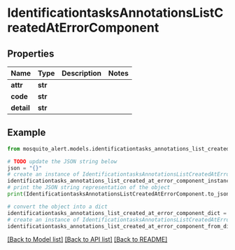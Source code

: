# IdentificationtasksAnnotationsListCreatedAtErrorComponent


## Properties

Name | Type | Description | Notes
------------ | ------------- | ------------- | -------------
**attr** | **str** |  | 
**code** | **str** |  | 
**detail** | **str** |  | 

## Example

```python
from mosquito_alert.models.identificationtasks_annotations_list_created_at_error_component import IdentificationtasksAnnotationsListCreatedAtErrorComponent

# TODO update the JSON string below
json = "{}"
# create an instance of IdentificationtasksAnnotationsListCreatedAtErrorComponent from a JSON string
identificationtasks_annotations_list_created_at_error_component_instance = IdentificationtasksAnnotationsListCreatedAtErrorComponent.from_json(json)
# print the JSON string representation of the object
print(IdentificationtasksAnnotationsListCreatedAtErrorComponent.to_json())

# convert the object into a dict
identificationtasks_annotations_list_created_at_error_component_dict = identificationtasks_annotations_list_created_at_error_component_instance.to_dict()
# create an instance of IdentificationtasksAnnotationsListCreatedAtErrorComponent from a dict
identificationtasks_annotations_list_created_at_error_component_from_dict = IdentificationtasksAnnotationsListCreatedAtErrorComponent.from_dict(identificationtasks_annotations_list_created_at_error_component_dict)
```
[[Back to Model list]](../README.md#documentation-for-models) [[Back to API list]](../README.md#documentation-for-api-endpoints) [[Back to README]](../README.md)


